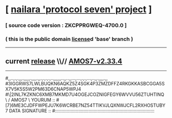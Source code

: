 
# [ [nailara 'protocol seven' project](http://nailara.network/) ]

### [ source code version : ZKCPPRGWEQ-4700.0 ]

### ( this is the public domain [license](../license)d 'base' branch )
---
## current [release](https://github.com/nailara-technologies/protocol-7/releases) \\\\// [AMOS7-v2.33.4](https://github.com/nailara-technologies/protocol-7/releases/tag/AMOS7-v2.33.4)
---

#,,..,.,.,,,.,,,,,.,,,,.,,.,.,.,.,..,,,,,,..,,..,,...,...,.,.,...,..,,.,,,,.,,
#3IGGRWS7LWLBUQKN6AQKZ5Z4SGK4P3ZMZDFFZ4RKGKKASBCGGA5SX7V5K5S5W2PM63D6CNAP5WPJ4
#\\\|2INL7KZKNC6XMB7MKMD7U4OGEJCOZNIGFEGY6WVVU56ZTUHTINQ \ / AMOS7 \ YOURUM ::
#\[7]6ME3CJDFFWPEJU7K6WCRBE7NZ54TTIKVJLQXNWJCFL2RXHOSTUBY 7  DATA SIGNATURE ::
#:::::::::::::::::::::::::::::::::::::::::::::::::::::::::::::::::::::::::::::

